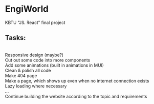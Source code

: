 # EngiWorld
KBTU "JS. React" final project

## Tasks:
<br />
Responsive design (maybe?) <br />
Cut out some code into more components <br />
Add some animations (built in animations in MUI) <br />
Clean & polish all code <br />
Make 404 page <br />
Make a page, which shows up even when no internet connection exists <br />
Lazy loading where necessary <br />
...<br />
Continue building the website according to the topic and requirements<br />
